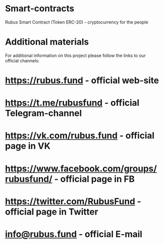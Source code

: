 # Smart-contracts
Rubus Smart Contract (Token ERC-20) - cryptocurrency for the people





# Additional materials

For additional information on this project please follow the links to our official channels:

# https://rubus.fund - official web-site
# https://t.me/rubusfund - official Telegram-channel
# https://vk.com/rubus.fund - official page in VK
# https://www.facebook.com/groups/rubusfund/ - official page in FB
# https://twitter.com/RubusFund - official page in Twitter
# info@rubus.fund - official E-mail
